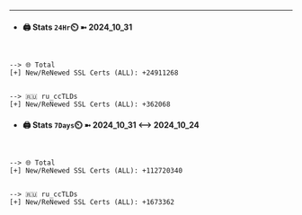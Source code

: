 

---
- #### 🖨️ **Stats** `24Hr`⏲️ ➼ 2024_10_31
```console


--> 🌐 Total
[+] New/ReNewed SSL Certs (ALL): +24911268


--> 🇷🇺 ru_ccTLDs
[+] New/ReNewed SSL Certs (ALL): +362068

```

- #### 🖨️ **Stats** `7Days`⏲️ ➼ 2024_10_31 <--> 2024_10_24
```console


--> 🌐 Total
[+] New/ReNewed SSL Certs (ALL): +112720340


--> 🇷🇺 ru_ccTLDs
[+] New/ReNewed SSL Certs (ALL): +1673362

```

